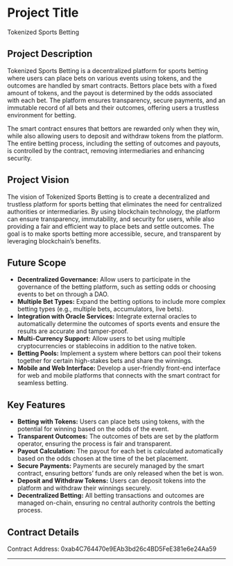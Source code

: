 # Project Title

Tokenized Sports Betting

## Project Description

Tokenized Sports Betting is a decentralized platform for sports betting where users can place bets on various events using tokens, and the outcomes are handled by smart contracts. Bettors place bets with a fixed amount of tokens, and the payout is determined by the odds associated with each bet. The platform ensures transparency, secure payments, and an immutable record of all bets and their outcomes, offering users a trustless environment for betting.

The smart contract ensures that bettors are rewarded only when they win, while also allowing users to deposit and withdraw tokens from the platform. The entire betting process, including the setting of outcomes and payouts, is controlled by the contract, removing intermediaries and enhancing security.

## Project Vision

The vision of Tokenized Sports Betting is to create a decentralized and trustless platform for sports betting that eliminates the need for centralized authorities or intermediaries. By using blockchain technology, the platform can ensure transparency, immutability, and security for users, while also providing a fair and efficient way to place bets and settle outcomes. The goal is to make sports betting more accessible, secure, and transparent by leveraging blockchain’s benefits.

## Future Scope

- **Decentralized Governance:** Allow users to participate in the governance of the betting platform, such as setting odds or choosing events to bet on through a DAO.
- **Multiple Bet Types:** Expand the betting options to include more complex betting types (e.g., multiple bets, accumulators, live bets).
- **Integration with Oracle Services:** Integrate external oracles to automatically determine the outcomes of sports events and ensure the results are accurate and tamper-proof.
- **Multi-Currency Support:** Allow users to bet using multiple cryptocurrencies or stablecoins in addition to the native token.
- **Betting Pools:** Implement a system where bettors can pool their tokens together for certain high-stakes bets and share the winnings.
- **Mobile and Web Interface:** Develop a user-friendly front-end interface for web and mobile platforms that connects with the smart contract for seamless betting.

## Key Features

- **Betting with Tokens:** Users can place bets using tokens, with the potential for winning based on the odds of the event.
- **Transparent Outcomes:** The outcomes of bets are set by the platform operator, ensuring the process is fair and transparent.
- **Payout Calculation:** The payout for each bet is calculated automatically based on the odds chosen at the time of the bet placement.
- **Secure Payments:** Payments are securely managed by the smart contract, ensuring bettors’ funds are only released when the bet is won.
- **Deposit and Withdraw Tokens:** Users can deposit tokens into the platform and withdraw their winnings securely.
- **Decentralized Betting:** All betting transactions and outcomes are managed on-chain, ensuring no central authority controls the betting process.

## Contract Details
Contract Address: 0xab4C764470e9EAb3bd26c4BD5FeE381e6e24Aa59

---
